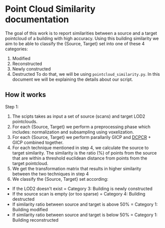 # Point Cloud Similarity documentation
The goal of this work is to report similarities between a source and a target pointcloud of a building with high accuracy. Using this building similarity we aim to be able to classify the {Source, Target} set into one of these 4 categories:
1. Modified
2. Reconstructed
3. Newly constructed
4. Destructed
To do that, we will be using `pointcloud_similarity.py`. In this document we will be explaining the details about our script.

## How it works
Step 1:
1. The scipts takes as input a set of source (scans) and target LOD2 pointclouds.
2. For each {Source, Target} we perform a preprocessing phase which includes: normalization and subsampling using voxelization.
3. For each {Source, Target} we perform parallarily GICP and [DCPCR](https://drive.google.com/file/d/1ka5awEEzqkGs9xQQ6SJW3ZFWdNAWJyWu/view) + GICP combined together.
4. For each technique mentioned in step 4, we calculate the source to target similarity. The similarity is the ratio (%) of points from the source that are within a threshold euclidean distance from points from the target pointcloud.
5. We get the transformation matrix that results in higher similarity between the two techniques in step 4
6. We classify the {Source, Target} set according:
* If the LOD2 doesn't exist = Category 3: Building is newly constructed
* If the source scan is empty (or too sparse) = Category 4: Building destructed
* If similarity ratio between source and target is above 50% = Category 1: Building modified
* If similarity ratio between source and target is below 50% = Category 1: Building reconstructed